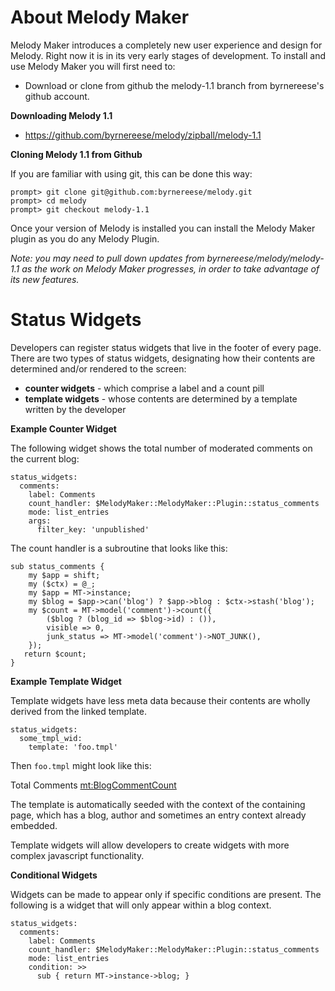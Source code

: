 # About Melody Maker

Melody Maker introduces a completely new user experience and design for Melody. Right now it is in its very early stages of development. To install and use Melody Maker you will first need to:

* Download or clone from github the melody-1.1 branch from byrnereese's github account.

**Downloading Melody 1.1**

* https://github.com/byrnereese/melody/zipball/melody-1.1

**Cloning Melody 1.1 from Github**

If you are familiar with using git, this can be done this way:

    prompt> git clone git@github.com:byrnereese/melody.git
    prompt> cd melody
    prompt> git checkout melody-1.1

Once your version of Melody is installed you can install the Melody Maker plugin as you do any Melody Plugin.

*Note: you may need to pull down updates from byrnereese/melody/melody-1.1 as the work on Melody Maker progresses, in order to take advantage of its new features.*

# Status Widgets

Developers can register status widgets that live in the footer of every page. There are two types of status widgets, designating how their contents are determined and/or rendered to the screen:

* **counter widgets** - which comprise a label and a count pill
* **template widgets** - whose contents are determined by a template written by the developer

**Example Counter Widget**

The following widget shows the total number of moderated comments on the current blog:

    status_widgets:
      comments:
        label: Comments
        count_handler: $MelodyMaker::MelodyMaker::Plugin::status_comments
        mode: list_entries
        args:
          filter_key: 'unpublished'

The count handler is a subroutine that looks like this:

    sub status_comments {
        my $app = shift;
        my ($ctx) = @_;
        my $app = MT->instance;
        my $blog = $app->can('blog') ? $app->blog : $ctx->stash('blog');
        my $count = MT->model('comment')->count({
            ($blog ? (blog_id => $blog->id) : ()),
            visible => 0,
            junk_status => MT->model('comment')->NOT_JUNK(),
        });
       return $count;
    }

**Example Template Widget**

Template widgets have less meta data because their contents are wholly derived from the linked template.

    status_widgets:
      some_tmpl_wid:
        template: 'foo.tmpl'

Then `foo.tmpl` might look like this:

   Total Comments <span><mt:BlogCommentCount></span>

The template is automatically seeded with the context of the containing page, which has a blog, author and sometimes an entry context already embedded.

Template widgets will allow developers to create widgets with more complex javascript functionality.

**Conditional Widgets**

Widgets can be made to appear only if specific conditions are present. The following is a widget that will only appear within a blog context.

    status_widgets:
      comments:
        label: Comments
        count_handler: $MelodyMaker::MelodyMaker::Plugin::status_comments
        mode: list_entries
        condition: >>
          sub { return MT->instance->blog; }
